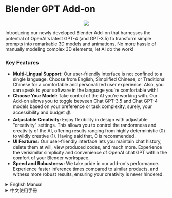 # Blender GPT Add-on

<p align="center">
<a href="https://www.buymeacoffee.com/ryvn"><img src="https://img.buymeacoffee.com/button-api/?text=Buy me a book&emoji=📚&slug=ryvn&button_colour=40DCA5&font_colour=ffffff&font_family=Bree&outline_colour=000000&coffee_colour=FFDD00" /></a>
</p>

Introducing our newly developed Blender Add-on that harnesses the potential of OpenAI's latest GPT-4 (and GPT-3.5) to transform simple prompts into remarkable 3D models and animations. No more hassle of manually modeling complex 3D elements, let AI do the work!

### Key Features

- **Multi-Lingual Support:** Our user-friendly interface is not confined to a single language. Choose from English, Simplified Chinese, or Traditional Chinese for a comfortable and personalized user experience. Also, you can speak to your software in the language you're comfortable with!
- **Choose Your Model:** Take control of the AI you're working with. Our Add-on allows you to toggle between Chat GPT-3.5 and Chat GPT-4 models based on your preference or task complexity, surely, your accessibility and budget 💰.
- **Adjustable Creativity:** Enjoy flexibility in design with adjustable "creativity" settings. This allows you to control the randomness and creativity of the AI, offering results ranging from highly deterministic (0) to wildly creative (1). Having said that, 0 is recommended.
- **UI Features:** Our user-friendly interface lets you maintain chat history, delete them at will, view produced codes, and much more. Experience the verisimilar simplicity and convenience of OpenAI chat GPT within the comfort of your Blender workspace.
- **Speed and Robustness:** We take pride in our add-on's performance. Experience faster inference times compared to similar products, and witness more robust results, ensuring your creativity is never hindered.

<details>
  <summary>English Manual</summary>

## Get Started

Install our Add-on and dive into the limitless realm of AI-powered 3D modeling.

### Prerequisites

Before you begin, ensure you have the following:

- Blender 3.5 or later installed on your system.
- An OpenAI API key. You can obtain one from the OpenAI website. <a href="https://platform.openai.com/account/api-keys">CLICK ME</a>.

### Installation

To install the Blender GPT, follow the steps below:

1. **Download the Add-on**

   On the GitHub page for the Blender GPT, click on `Code`, then select `Download ZIP`. This will download a ZIP file of the repository to your computer.

2. **Install the Add-on in Blender**

   - Launch Blender.
   - Navigate to `Edit > Preferences > Add-ons > Install`.
   - Locate and select the downloaded ZIP file.
   - Click `Install Add-on`.

3. **Enable the Add-on**

   After installation, enable the add-on by checking the checkbox next to `Blender GPT` (Object).

4. **Enter your OpenAI API Key**

   Go to the Addon preferences menu and paste your OpenAI API key. 


### Usage

Follow the steps below to make the most out of the Blender GPT:

1. **Open the Sidebar in 3D View**

    In the 3D View, press `N` to open the sidebar. You will find the `Blender GPT` tab here.

2. **Select Your Preferred Language**

    You can choose the language of your user interface and prompt input in the Language tab. The options allow for a more user-friendly experience.

3. **Choose the Chat-GPT Model**

    You have the option to select between the gpt-3 (i.e., gpt-3.5) or gpt-4 models in the `chat-gpt model` tab. However, please note that the gpt-4 model can only be selected if you have access to gpt-4 on OpenAI.

4. **Adjust Level of Model Creativity**

    There is a 'creativity' tab that allows you to control the creativity level (from 0 to 1) of the generated results by GPT. By adjusting this setting, you can encourage more novel output by setting a higher value.

5. **Enter Prompt in Input Field**

    Type your commands in plain language, either in English or Chinese, in the input field, e.g., "create 500 cubes in random locations".

6. **Submit Command**

    Click on the `Submit prompt` button. This action will generate and execute the Blender Python code based on your provided prompt.

7. **Review Generated Codes**

    By clicking on the text icon next to `GPT>`, you can view the Python code generated by the chatgpt model. If you're familiar with script writing, you can further edit this Python code for finer control. In case the generated code is of subpar quality, you can tweak it directly and rerun the execution.

8. **Deletion Options**

    There are two ways to delete dialogues. The first is to delete the result of the last conversation. In this case, the `Submit prompt` will change to `Regenerate Response` for a fresh output. The second method allows for deleting all dialogue history. This is useful if you prefer that future generated results are not partially based on previous dialogues.

That's it! Now you can enjoy the convenience of the Blender GPT. Remember, Blender GPT requires an active internet connection to function properly, as it relies on OpenAI's cloud services.

</details>


<details>
  <summary>中文使用手冊</summary>

## 開始使用

安裝我們的插件，並深入探索無限的AI輔助的3D模型設計的領域。

### 前提條件

在您開始之前，請確保您具有以下條件：

- 系統上已安裝 Blender 3.5 或更新版本。
- OpenAI API 密鑰。您可以從 OpenAI 網站獲取一個。[點我](https://platform.openai.com/account/api-keys)。

### 安裝

要安裝 Blender GPT，請按照以下步驟操作：

1. **下載插件**

   在 Blender GPT 的 GitHub 頁面上，點擊 `Code`，然後選擇 `Download ZIP`。這將把存儲庫的 ZIP 文件下載到您的電腦。或者前往release取得發行版。

2. **在 Blender 中安裝插件**

   - 啟動 Blender。
   - 導航至 `Edit > Preferences > Add-ons > Install`。
   - 找到並選擇下載的 ZIP 文件。
   - 點擊 `Install Add-on`。

3. **啟用插件**

   安裝後，通過在 `Blender GPT`（Object）旁邊的選框打勾來啟用插件。

4. **輸入您的 OpenAI API 鍵**

   轉到插件偏好設置菜單並粘貼您的 OpenAI API 密鑰。 

### 使用

按照以下步驟來充分利用 Blender GPT：

1. **在3D視圖中打開側欄**

   在3D視圖中，按 `N` 打開側欄。您將在這裡找到 `Blender GPT` 標籤。

2. **選擇您的語言**

   您可以在語言選項卡中選擇用戶界面和提示輸入的語言。選項讓使用者體驗更友好。

3. **選擇 Chat-GPT 模型**

   您可以在 `chat-gpt 模型` 選項卡中選擇 gpt-3（即 gpt-3.5）或 gpt-4 模型。但請注意，只有在 OpenAI 上有 gpt-4 訪問權限的情況下才能選擇 gpt-4 模型。

4. **調整模型創造力水平**

   '創意度' 選項卡允許您控制 GPT 生成結果的創造力水平（從 0 到 1）。通過調整此設置，您可以通過設定更高的值來鼓勵更多新的輸出。

5. **在輸入欄位輸入指令**

   在輸入欄位中，以簡單的語言（英語或中文）輸入您的命令，例如，“在隨機位置創建500個立方體”。

6. **提交指令**

   點擊 `提交指令` 按鈕。這將根據您提供的提示生成並執行 Blender Python 代碼。

7. **檢查生成的代碼**

   點擊 `GPT>` 旁邊的文字圖標，您可以查看 chatgpt 模型生成的 Python 代碼。如果您熟悉腳本編寫，可以進一步編輯這個 Python 代碼以獲得更細致的控制。如果生成的代碼質量不高，您可以直接進行調整並重新執行。

8. **刪除選項**

   有兩種刪除對話的方式。第一種是刪除上次對話的結果。在這種情況下，`提交指令` 將變為 `重新生成`，以便生成新的輸出。第二種方法可以刪除所有對話歷史。如果您希望未來生成的結果不會部分基於之前的對話，這將非常有用。

就是這樣！現在您可以享受 Blender GPT 的便利。請記住，Blender GPT 需要一個穩定的互聯網連接才能正常工作，因為它依賴於 OpenAI 的雲服務。

</details>
